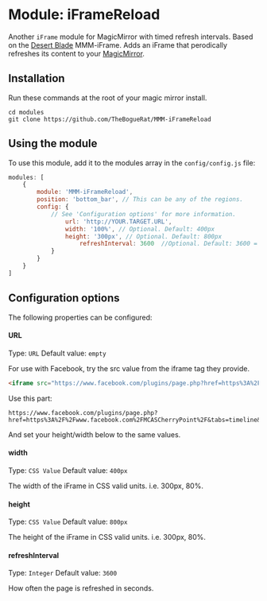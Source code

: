# Module: iFrameReload
Another `iFrame` module for MagicMirror with timed refresh intervals.  Based on the [Desert Blade](https://github.com/desertblade/iFrame) MMM-iFrame.  Adds an iFrame that perodically refreshes its content to your [MagicMirror](https://github.com/MichMich/MagicMirror).

## Installation
Run these commands at the root of your magic mirror install.

```shell
cd modules
git clone https://github.com/TheBogueRat/MMM-iFrameReload
```

## Using the module
To use this module, add it to the modules array in the `config/config.js` file:
``` javascript
modules: [
	{
		module: 'MMM-iFrameReload',
		position: 'bottom_bar',	// This can be any of the regions.
		config: {
			// See 'Configuration options' for more information.
				url: 'http://YOUR.TARGET.URL',
				width: '100%', // Optional. Default: 400px
				height: '300px', // Optional. Default: 800px
        			refreshInterval: 3600  //Optional. Default: 3600 = 1 hour
			}
		}
	}
]
```

## Configuration options

The following properties can be configured:

#### URL
Type: `URL` Default value: `empty`

For use with Facebook, try the src value from the iframe tag they provide.

``` HTML
<iframe src="https://www.facebook.com/plugins/page.php?href=https%3A%2F%2Fwww.facebook.com%2FMCASCherryPoint%2F&tabs=timeline&width=340&height=500&small_header=false&adapt_container_width=true&hide_cover=false&show_facepile=true&appId=254272385726401" width="340" height="500" style="border:none;overflow:hidden" scrolling="no" frameborder="0" allowTransparency="true"></iframe>
```

Use this part: 
```TEXT
https://www.facebook.com/plugins/page.php?href=https%3A%2F%2Fwww.facebook.com%2FMCASCherryPoint%2F&tabs=timeline&width=340&height=500&small_header=false&adapt_container_width=true&hide_cover=false&show_facepile=true&appId=254272385726401
```
And set your height/width below to the same values.

#### width

Type: `CSS Value` Default value: `400px`

The width of the iFrame in CSS valid units. i.e. 300px, 80%.

#### height
Type: `CSS Value` Default value: `800px`

The height of the iFrame in CSS valid units. i.e. 300px, 80%.

#### refreshInterval
Type: `Integer` Default value: `3600`

How often the page is refreshed in seconds.
